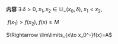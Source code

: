 **内容**
$\exists\;\delta>0,\;x_1,x_2\in\mathbb{U}_-(x_0,\delta),\;x_1<x_2,\;$

$\;f(x_1)>f(x_2),\;f(x)\geq M$

$\Rightarrow \lim\limits_{x\to x_0^-}f(x)=A$
